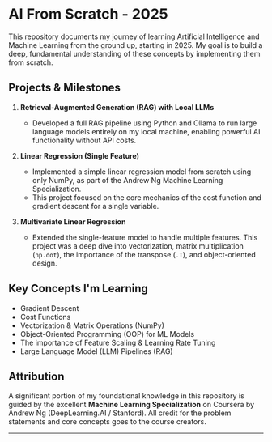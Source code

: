 # AI From Scratch - 2025

This repository documents my journey of learning Artificial Intelligence and Machine Learning from the ground up, starting in 2025. My goal is to build a deep, fundamental understanding of these concepts by implementing them from scratch.

## Projects & Milestones

1.  **Retrieval-Augmented Generation (RAG) with Local LLMs**
    * Developed a full RAG pipeline using Python and Ollama to run large language models entirely on my local machine, enabling powerful AI functionality without API costs.

2.  **Linear Regression (Single Feature)**
    * Implemented a simple linear regression model from scratch using only NumPy, as part of the Andrew Ng Machine Learning Specialization.
    * This project focused on the core mechanics of the cost function and gradient descent for a single variable.

3.  **Multivariate Linear Regression**
    * Extended the single-feature model to handle multiple features. This project was a deep dive into vectorization, matrix multiplication (`np.dot`), the importance of the transpose (`.T`), and object-oriented design.

## Key Concepts I'm Learning
* Gradient Descent
* Cost Functions
* Vectorization & Matrix Operations (NumPy)
* Object-Oriented Programming (OOP) for ML Models
* The importance of Feature Scaling & Learning Rate Tuning
* Large Language Model (LLM) Pipelines (RAG)

## Attribution

A significant portion of my foundational knowledge in this repository is guided by the excellent **Machine Learning Specialization** on Coursera by Andrew Ng (DeepLearning.AI / Stanford). All credit for the problem statements and core concepts goes to the course creators.

---
